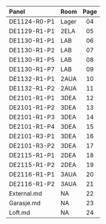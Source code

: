 |     Panel    | Room | Page |
|:-------------|:-----|:----:|
| DE1124-R0-P1 | Lager|  04  |
| DE1129-R1-P1 | 2ELA |  05  |
| DE1130-R1-P1 | LAB  |  06  |
| DE1130-R1-P2 | LAB  |  07  |
| DE1130-R1-P5 | LAB  |  08  |
| DE1130-R1-P7 | LAB  |  09  |
| DE1132-R1-P1 | 2AUA |  10  |
| DE1132-R1-P2 | 2AUA |  11  |
| DE2101-R1-P1 | 3DEA |  12  |
| DE2101-R1-P2 | 3DEA |  13  | 
| DE2101-R1-P3 | 3DEA |  14  |
| DE2101-R1-P4 | 3DEA |  15  |
| DE2101-R3-P1 | 3DEA |  16  |
| DE2101-R3-P2 | 3DEA |  17  |
| DE2115-R1-P1 | 2DEA |  18  |
| DE2115-R1-P2 | 2DEA |  19  |
| DE2116-R1-P1 | 3AUA |  20  |
| DE2116-R1-P2 | 3AUA |  21  |
| External.md  |  NA  |  22  |
| Garasje.md   |  NA  |  23  |
| Loft.md      |  NA  |  24  |

